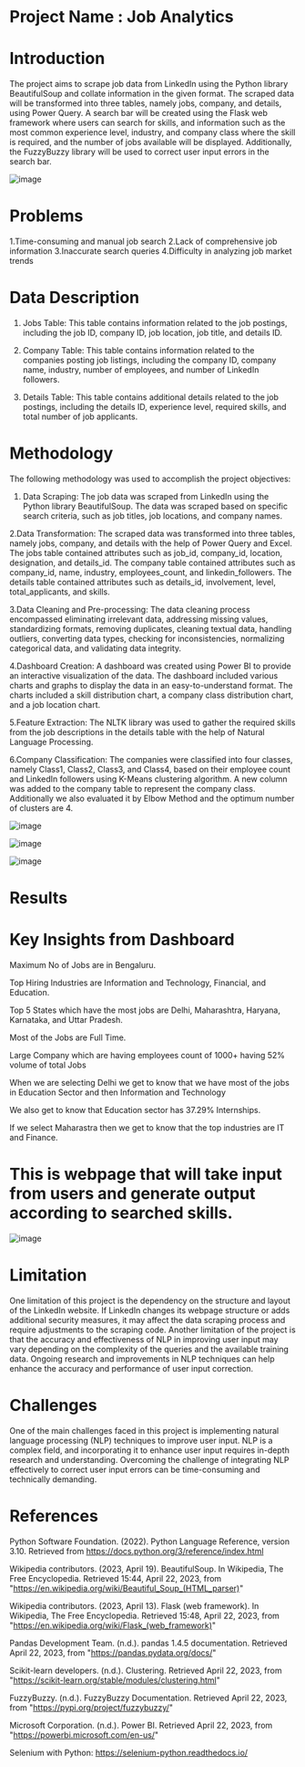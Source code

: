 # Project Name : Job Analytics
# Introduction

The project aims to scrape job data from LinkedIn using the Python library BeautifulSoup and collate information in the given format. The scraped data will be transformed into three tables, namely jobs, company, and details, using Power Query. A search bar will be created using the Flask web framework where users can search for skills, and information such as the most common experience level, industry, and company class where the skill is required, and the number of jobs available will be displayed. Additionally, the FuzzyBuzzy library will be used to correct user input errors in the search bar.

![image](https://github.com/karanbhdr/LinkedlnJobAnalytics/assets/82020751/8882bf43-c82c-4c97-ae51-be03bb376b62)


# Problems
1.Time-consuming and manual job search
2.Lack of comprehensive job information
3.Inaccurate search queries
4.Difficulty in analyzing job market trends

# Data Description
1. Jobs Table: This table contains information related to the job postings, including the job ID, company ID, job location, job title, and details ID.

2. Company Table: This table contains information related to the companies posting job listings, including the company ID, company name, industry, number of employees, and number of LinkedIn followers.

3. Details Table: This table contains additional details related to the job postings, including the details ID, experience level, required skills, and total number of job applicants.

# Methodology
The following methodology was used to accomplish the project objectives:

1. Data Scraping: The job data was scraped from LinkedIn using the Python library BeautifulSoup. The data was scraped based on specific search criteria, such as   job titles, job locations, and company names.

2.Data Transformation: The scraped data was transformed into three tables, namely jobs, company, and details with the help of Power Query and Excel. The jobs table contained attributes such as job_id, company_id, location, designation, and details_id. The company table contained attributes such as company_id, name, industry, employees_count, and linkedin_followers. The details table contained attributes such as details_id, involvement, level, total_applicants, and skills.

3.Data Cleaning and Pre-processing: The data cleaning process encompassed eliminating irrelevant data, addressing missing values, standardizing formats, removing duplicates, cleaning textual data, handling outliers, converting data types, checking for inconsistencies, normalizing categorical data, and validating data integrity.

4.Dashboard Creation: A dashboard was created using Power BI to provide an interactive visualization of the data. The dashboard included various charts and graphs to display the data in an easy-to-understand format. The charts included a skill distribution chart, a company class distribution chart, and a job location chart.

5.Feature Extraction: The NLTK library was used to gather the required skills from the job descriptions in the details table with the help of Natural Language Processing.

6.Company Classification: The companies were classified into four classes, namely Class1, Class2, Class3, and Class4, based on their employee count and LinkedIn followers using K-Means clustering algorithm. A new column was added to the company table to represent the company class. Additionally we also evaluated it by Elbow Method and the optimum number of clusters are 4.


![image](https://github.com/karanbhdr/LinkedlnJobAnalytics/assets/82020751/59946916-0aa6-4c14-aff2-f7a6f8cbaace)

![image](https://github.com/karanbhdr/LinkedlnJobAnalytics/assets/82020751/968f6667-83b3-46e3-aa31-568852b18200)

![image](https://github.com/karanbhdr/LinkedlnJobAnalytics/assets/82020751/36b10d02-4d55-4c8c-8347-5356da84190c)

# Results
# Key Insights from Dashboard
Maximum No of Jobs are in Bengaluru.

Top Hiring Industries are Information and Technology, Financial, and Education.

Top 5 States which have the most jobs are Delhi, Maharashtra, Haryana, Karnataka, and Uttar Pradesh.

Most of the Jobs are Full Time.

Large Company which are having employees count of 1000+ having 52% volume of total Jobs

When we are selecting Delhi we get to know that we have most of the jobs in Education Sector and then Information and Technology

We also get to know that Education sector has 37.29% Internships.

If we select Maharastra then we get to know that the top industries are IT and Finance.

# This is webpage that will take input from users and generate output according to searched skills.
![image](https://github.com/karanbhdr/LinkedlnJobAnalytics/assets/82020751/76f3cc80-c009-43a4-84e2-fa3a1b75a629)


# Limitation
One limitation of this project is the dependency on the structure and layout of the LinkedIn website. If LinkedIn changes its webpage structure or adds additional security measures, it may affect the data scraping process and require adjustments to the scraping code.
Another limitation of the project is that the accuracy and effectiveness of NLP in improving user input may vary depending on the complexity of the queries and the available training data. Ongoing research and improvements in NLP techniques can help enhance the accuracy and performance of user input correction.

# Challenges
One of the main challenges faced in this project is implementing natural language processing (NLP) techniques to improve user input. NLP is a complex field, and incorporating it to enhance user input requires in-depth research and understanding. Overcoming the challenge of integrating NLP effectively to correct user input errors can be time-consuming and technically demanding.

# References
Python Software Foundation. (2022). Python Language Reference, version 3.10. Retrieved from https://docs.python.org/3/reference/index.html

Wikipedia contributors. (2023, April 19). BeautifulSoup. In Wikipedia, The Free Encyclopedia. Retrieved 15:44, April 22, 2023, from "https://en.wikipedia.org/wiki/Beautiful_Soup_(HTML_parser)"

Wikipedia contributors. (2023, April 13). Flask (web framework). In Wikipedia, The Free Encyclopedia. Retrieved 15:48, April 22, 2023, from "https://en.wikipedia.org/wiki/Flask_(web_framework)"

Pandas Development Team. (n.d.). pandas 1.4.5 documentation. Retrieved April 22, 2023, from "https://pandas.pydata.org/docs/"

Scikit-learn developers. (n.d.). Clustering. Retrieved April 22, 2023, from "https://scikit-learn.org/stable/modules/clustering.html"

FuzzyBuzzy. (n.d.). FuzzyBuzzy Documentation. Retrieved April 22, 2023, from "https://pypi.org/project/fuzzybuzzy/"

Microsoft Corporation. (n.d.). Power BI. Retrieved April 22, 2023, from "https://powerbi.microsoft.com/en-us/"

Selenium with Python: https://selenium-python.readthedocs.io/












